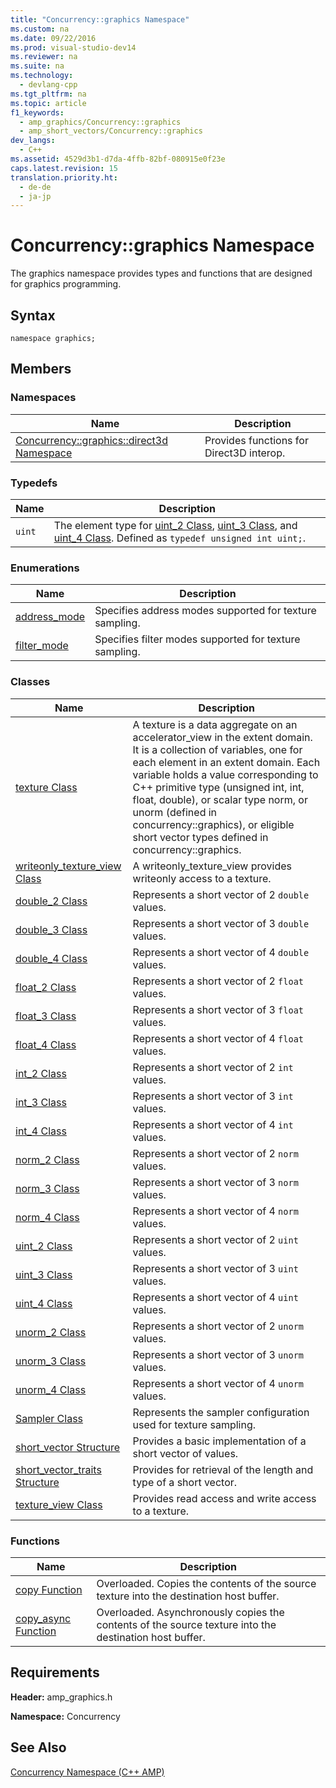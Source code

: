 ```yaml
---
title: "Concurrency::graphics Namespace"
ms.custom: na
ms.date: 09/22/2016
ms.prod: visual-studio-dev14
ms.reviewer: na
ms.suite: na
ms.technology: 
  - devlang-cpp
ms.tgt_pltfrm: na
ms.topic: article
f1_keywords: 
  - amp_graphics/Concurrency::graphics
  - amp_short_vectors/Concurrency::graphics
dev_langs: 
  - C++
ms.assetid: 4529d3b1-d7da-4ffb-82bf-080915e0f23e
caps.latest.revision: 15
translation.priority.ht: 
  - de-de
  - ja-jp
---
```

# Concurrency::graphics Namespace
The graphics namespace provides types and functions that are designed for graphics programming.  
  
## Syntax  
  
```  
namespace graphics;  
```  
  
## Members  
  
### Namespaces  
  
|Name|Description|  
|----------|-----------------|  
|[Concurrency::graphics::direct3d Namespace](../vs140/concurrency--graphics--direct3d-namespace.md)|Provides functions for Direct3D interop.|  
  
### Typedefs  
  
|Name|Description|  
|----------|-----------------|  
|`uint`|The element type for [uint_2 Class](../vs140/uint_2-class.md), [uint_3 Class](../vs140/uint_3-class.md), and [uint_4 Class](../vs140/uint_4-class.md). Defined as `typedef unsigned int uint;`.|  
  
### Enumerations  
  
|Name|Description|  
|----------|-----------------|  
|[address_mode](../vs140/address_mode-enumeration.md)|Specifies address modes supported for texture sampling.|  
|[filter_mode](../vs140/filter_mode-enumeration.md)|Specifies filter modes supported for texture sampling.|  
  
### Classes  
  
|Name|Description|  
|----------|-----------------|  
|[texture Class](../vs140/texture-class.md)|A texture is a data aggregate on an accelerator_view in the extent domain. It is a collection of variables, one for each element in an extent domain. Each variable holds a value corresponding to C++ primitive type (unsigned int, int, float, double), or scalar type norm, or unorm (defined in concurrency::graphics), or eligible short vector types defined in concurrency::graphics.|  
|[writeonly_texture_view Class](../vs140/writeonly_texture_view-class.md)|A writeonly_texture_view provides writeonly access to a texture.|  
|[double_2 Class](../vs140/double_2-class.md)|Represents a short vector of 2 `double` values.|  
|[double_3 Class](../vs140/double_3-class.md)|Represents a short vector of 3 `double` values.|  
|[double_4 Class](../vs140/double_4-class.md)|Represents a short vector of 4 `double` values.|  
|[float_2 Class](../vs140/float_2-class.md)|Represents a short vector of 2 `float` values.|  
|[float_3 Class](../vs140/float_3-class.md)|Represents a short vector of 3 `float` values.|  
|[float_4 Class](../vs140/float_4-class.md)|Represents a short vector of 4 `float` values.|  
|[int_2 Class](../vs140/int_2-class.md)|Represents a short vector of 2 `int` values.|  
|[int_3 Class](../vs140/int_3-class.md)|Represents a short vector of 3 `int` values.|  
|[int_4 Class](../vs140/int_4-class.md)|Represents a short vector of 4 `int` values.|  
|[norm_2 Class](../vs140/norm_2-class.md)|Represents a short vector of 2 `norm` values.|  
|[norm_3 Class](../vs140/norm_3-class.md)|Represents a short vector of 3 `norm` values.|  
|[norm_4 Class](../vs140/norm_4-class.md)|Represents a short vector of 4 `norm` values.|  
|[uint_2 Class](../vs140/uint_2-class.md)|Represents a short vector of 2 `uint` values.|  
|[uint_3 Class](../vs140/uint_3-class.md)|Represents a short vector of 3 `uint` values.|  
|[uint_4 Class](../vs140/uint_4-class.md)|Represents a short vector of 4 `uint` values.|  
|[unorm_2 Class](../vs140/unorm_2-class.md)|Represents a short vector of 2 `unorm` values.|  
|[unorm_3 Class](../vs140/unorm_3-class.md)|Represents a short vector of 3 `unorm` values.|  
|[unorm_4 Class](../vs140/unorm_4-class.md)|Represents a short vector of 4 `unorm` values.|  
|[Sampler Class](../vs140/sampler-class.md)|Represents the sampler configuration used for texture sampling.|  
|[short_vector Structure](../vs140/short_vector-structure.md)|Provides a basic implementation of a short vector of values.|  
|[short_vector_traits Structure](../vs140/short_vector_traits-structure.md)|Provides for retrieval of the length and type of a short vector.|  
|[texture_view Class](../vs140/texture_view-class.md)|Provides read access and write access to a texture.|  
  
### Functions  
  
|Name|Description|  
|----------|-----------------|  
|[copy Function](../vs140/copy-function.md)|Overloaded. Copies the contents of the source texture into the destination host buffer.|  
|[copy_async Function](../vs140/copy_async-function.md)|Overloaded. Asynchronously copies the contents of the source texture into the destination host buffer.|  
  
## Requirements  
 **Header:** amp_graphics.h  
  
 **Namespace:** Concurrency  
  
## See Also  
 [Concurrency Namespace (C++ AMP)](../vs140/concurrency-namespace--c---amp-.md)